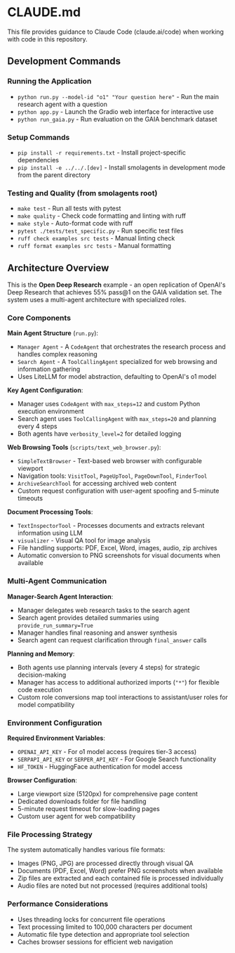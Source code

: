 # CLAUDE.md

This file provides guidance to Claude Code (claude.ai/code) when working with code in this repository.

## Development Commands

### Running the Application
- `python run.py --model-id "o1" "Your question here"` - Run the main research agent with a question
- `python app.py` - Launch the Gradio web interface for interactive use
- `python run_gaia.py` - Run evaluation on the GAIA benchmark dataset

### Setup Commands
- `pip install -r requirements.txt` - Install project-specific dependencies
- `pip install -e ../../.[dev]` - Install smolagents in development mode from the parent directory

### Testing and Quality (from smolagents root)
- `make test` - Run all tests with pytest
- `make quality` - Check code formatting and linting with ruff
- `make style` - Auto-format code with ruff
- `pytest ./tests/test_specific.py` - Run specific test files
- `ruff check examples src tests` - Manual linting check
- `ruff format examples src tests` - Manual formatting

## Architecture Overview

This is the **Open Deep Research** example - an open replication of OpenAI's Deep Research that achieves 55% pass@1 on the GAIA validation set. The system uses a multi-agent architecture with specialized roles.

### Core Components

**Main Agent Structure** (`run.py`):
- `Manager Agent` - A `CodeAgent` that orchestrates the research process and handles complex reasoning
- `Search Agent` - A `ToolCallingAgent` specialized for web browsing and information gathering
- Uses LiteLLM for model abstraction, defaulting to OpenAI's o1 model

**Key Agent Configuration**:
- Manager uses `CodeAgent` with `max_steps=12` and custom Python execution environment
- Search agent uses `ToolCallingAgent` with `max_steps=20` and planning every 4 steps
- Both agents have `verbosity_level=2` for detailed logging

**Web Browsing Tools** (`scripts/text_web_browser.py`):
- `SimpleTextBrowser` - Text-based web browser with configurable viewport
- Navigation tools: `VisitTool`, `PageUpTool`, `PageDownTool`, `FinderTool`
- `ArchiveSearchTool` for accessing archived web content
- Custom request configuration with user-agent spoofing and 5-minute timeouts

**Document Processing Tools**:
- `TextInspectorTool` - Processes documents and extracts relevant information using LLM
- `visualizer` - Visual QA tool for image analysis
- File handling supports: PDF, Excel, Word, images, audio, zip archives
- Automatic conversion to PNG screenshots for visual documents when available

### Multi-Agent Communication

**Manager-Search Agent Interaction**:
- Manager delegates web research tasks to the search agent
- Search agent provides detailed summaries using `provide_run_summary=True`
- Manager handles final reasoning and answer synthesis
- Search agent can request clarification through `final_answer` calls

**Planning and Memory**:
- Both agents use planning intervals (every 4 steps) for strategic decision-making
- Manager has access to additional authorized imports (`"*"`) for flexible code execution
- Custom role conversions map tool interactions to assistant/user roles for model compatibility

### Environment Configuration

**Required Environment Variables**:
- `OPENAI_API_KEY` - For o1 model access (requires tier-3 access)
- `SERPAPI_API_KEY` or `SERPER_API_KEY` - For Google Search functionality
- `HF_TOKEN` - HuggingFace authentication for model access

**Browser Configuration**:
- Large viewport size (5120px) for comprehensive page content
- Dedicated downloads folder for file handling
- 5-minute request timeout for slow-loading pages
- Custom user agent for web compatibility

### File Processing Strategy

The system automatically handles various file formats:
- Images (PNG, JPG) are processed directly through visual QA
- Documents (PDF, Excel, Word) prefer PNG screenshots when available
- Zip files are extracted and each contained file is processed individually
- Audio files are noted but not processed (requires additional tools)

### Performance Considerations

- Uses threading locks for concurrent file operations
- Text processing limited to 100,000 characters per document
- Automatic file type detection and appropriate tool selection
- Caches browser sessions for efficient web navigation